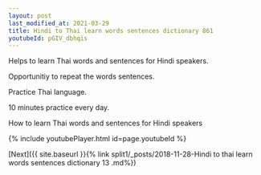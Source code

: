 ```yaml
---
layout: post
last_modified_at: 2021-03-29
title: Hindi to Thai learn words sentences dictionary 861 
youtubeId: pGIV_dbhqis
---
```

 
 
Helps to learn Thai words and sentences for Hindi speakers.

Opportunitiy to repeat the words sentences. 

Practice Thai language. 
 
10 minutes practice every day. 
 
How to learn Thai words and sentences for Hindi speakers 
 
{% include youtubePlayer.html id=page.youtubeId %}
 
 
[Next]({{ site.baseurl }}{% link  split1/_posts/2018-11-28-Hindi to thai learn words sentences dictionary 13 .md%})
 
